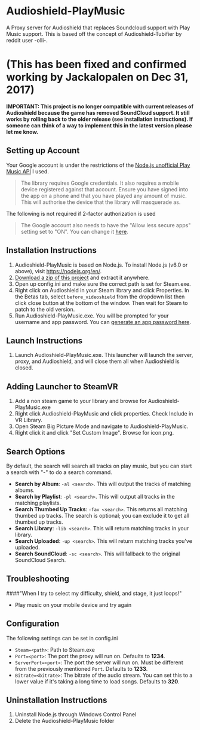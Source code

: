 # Audioshield-PlayMusic

A Proxy server for Audioshield that replaces Soundcloud support with Play Music support. This is based off the concept of Audioshield-Tubifier by reddit user -olli-.


(This has been fixed and confirmed working by Jackalopalen on Dec 31, 2017)
=======
**IMPORTANT: This project is no longer compatible with current releases of Audioshield because the game has removed SoundCloud support. It still works by rolling back to the older release (see installation instructions). If someone can think of a way to implement this in the latest version please let me know.**


## Setting up Account

Your Google account is under the restrictions of the [Node.js unofficial Play Music API](https://github.com/jamon/playmusic) I used.

>The library requires Google credentials. It also requires a mobile device registered against that account. Ensure you have signed into the app on a phone and that you have played any amount of music. This will authorise the device that the library will masquerade as.

The following is not required if 2-factor authorization is used
>The Google account also needs to have the "Allow less secure apps" setting set to "ON". You can change it [here](https://myaccount.google.com/security#connectedapps).

## Installation Instructions

1. Audioshield-PlayMusic is based on Node.js. To install Node.js (v6.0 or above), visit https://nodejs.org/en/.
2. [Download a zip of this project](https://github.com/Jackalopalen/Audioshield-PlayMusic/archive/master.zip) and extract it anywhere.
3. Open up config.ini and make sure the correct path is set for Steam.exe.
4. Right click on Audioshield in your Steam library and click Properties. In the Betas tab, select `before_videoshield` from the dropdown list then click close button at the bottom of the window. Then wait for Steam to patch to the old version.
5. Run Audioshield-PlayMusic.exe. You will be prompted for your username and app password. You can [generate an app password here](https://security.google.com/settings/security/apppasswords).


## Launch Instructions

1. Launch Audioshield-PlayMusic.exe. This launcher will launch the server, proxy, and Audioshield, and will close them all when Audioshield is closed.

## Adding Launcher to SteamVR

1. Add a non steam game to your library and browse for Audioshield-PlayMusic.exe
2. Right click Audioshield-PlayMusic and click properties. Check Include in VR Library.
3. Open Steam Big Picture Mode and navigate to Audioshield-PlayMusic.
4. Right click it and click "Set Custom Image". Browse for icon.png.

## Search Options

By default, the search will search all tracks on play music, but you can start a search with "-" to do a search command.		

* **Search by Album**: `-al <search>`. This will output the tracks of matching albums.
* **Search by Playlist**: `-pl <search>`. This will output all tracks in the matching playlists.
* **Search Thumbed Up Tracks**: `-fav <search>`. This returns all matching thumbed up tracks. The search is optional; you can exclude it to get all thumbed up tracks.
* **Search Library**: `-lib <search>`. This will return matching tracks in your library.
* **Search Uploaded**: `-up <search>`. This will return matching tracks you've uploaded.
* **Search SoundCloud**: `-sc <search>`. This will fallback to the original SoundCloud Search.

## Troubleshooting
####"When I try to select my difficulty, shield, and stage, it just loops!"
* Play music on your mobile device and try again

## Configuration

The following settings can be set in config.ini

* `Steam=<path>`: Path to Steam.exe
* `Port=<port>`: The port the proxy will run on. Defaults to **1234**.
* `ServerPort=<port>`: The port the server will run on. Must be different from the previously mentioned `Port`. Defaults to **1233**.
* `Bitrate=<bitrate>`: The bitrate of the audio stream. You can set this to a lower value if it's taking a long time to load songs. Defaults to **320**.

## Uninstallation Instructions
1. Uninstall Node.js through Windows Control Panel
2. Delete the Audioshield-PlayMusic folder
